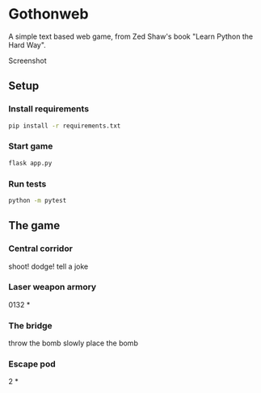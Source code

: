 # Gothonweb
A simple text based web game, from Zed Shaw's book "Learn Python the Hard Way".

Screenshot

## Setup
### Install requirements
```bash
pip install -r requirements.txt
```

### Start game
```bash
flask app.py
```

### Run tests
```bash
python -m pytest
```

## The game
### Central corridor
shoot!
dodge!
tell a joke

### Laser weapon armory
0132
*

### The bridge
throw the bomb
slowly place the bomb

### Escape pod
2
*